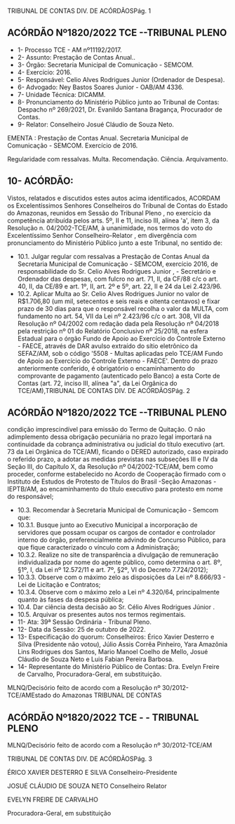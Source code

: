 TRIBUNAL DE CONTAS DIV. DE ACÓRDÃOSPág. 1

## ACÓRDÃO Nº1820/2022  TCE --TRIBUNAL PLENO

- 1- Processo TCE - AM nº11192/2017.
- 2- Assunto: Prestação de Contas Anual..
- 3- Órgão: Secretaria Municipal de Comunicação - SEMCOM.
- 4- Exercício: 2016.
- 5- Responsável: Celio Alves Rodrigues Junior (Ordenador de Despesa).
- 6- Advogado: Ney Bastos Soares Junior - OAB/AM 4336.
- 7- Unidade Técnica: DICAMM.
- 8- Pronunciamento do Ministério Público junto ao Tribunal de Contas: Despacho nº 269/2021, Dr. Evanildo Santana Bragança, Procurador de Contas.
- 9- Relator: Conselheiro Josué Cláudio de Souza Neto.

EMENTA : Prestação  de  Contas  Anual.  Secretaria Municipal de Comunicação - SEMCOM. Exercício de 2016.

Regularidade com ressalvas. Multa. Recomendação. Ciência. Arquivamento.

## 10-  ACÓRDÃO:

Vistos, relatados e discutidos estes autos acima identificados, ACORDAM os Excelentíssimos Senhores Conselheiros do Tribunal de Contas do Estado do Amazonas, reunidos em Sessão do Tribunal Pleno , no exercício da competência atribuída pelos arts. 5º, II e 11, inciso III, alínea 'a', item 3, da Resolução n. 04/2002-TCE/AM, à unanimidade, nos termos do voto do Excelentíssimo Senhor Conselheiro-Relator , em divergência com pronunciamento do Ministério Público junto a este Tribunal, no sentido de:

- 10.1. Julgar  regular  com  ressalvas a  Prestação  de  Contas  Anual  da Secretaria Municipal de Comunicação - SEMCOM, exercício 2016, de responsabilidade do Sr. Celio Alves Rodrigues Junior , - Secretário e Ordenador das despesas, com fulcro no art. 71, II, da CF/88 c/c o art. 40, II, da CE/89 e art. 1º, II, art. 2º e 5º, art. 22, II e 24 da Lei 2.423/96.
- 10.2. Aplicar  Multa ao  Sr. Celio  Alves  Rodrigues  Junior no  valor  de R$1.706,80 (um mil, setecentos e seis reais e oitenta centavos)  e fixar prazo de 30 dias para que o responsável recolha o valor da MULTA, com fundamento no art. 54, VII da Lei nº 2.423/96 c/c o art. 308, VII da Resolução nº 04/2002 com redação dada pela Resolução nº 04/2018 pela  restrição  nº  01  do  Relatório  Conclusivo  nº  25/2018,  na  esfera Estadual  para  o  órgão  Fundo  de  Apoio  ao  Exercício  do  Controle Externo - FAECE, através de DAR avulso extraído do sítio eletrônico da SEFAZ/AM, sob o código '5508 - Multas aplicadas pelo TCE/AM Fundo de Apoio ao Exercício do Controle Externo - FAECE'. Dentro do prazo  anteriormente  conferido,  é  obrigatório  o  encaminhamento  do comprovante de pagamento (autenticado pelo Banco) a esta Corte de Contas  (art.  72,  inciso  III,  alínea  "a",  da  Lei  Orgânica  do  TCE/AM),TRIBUNAL DE CONTAS DIV. DE ACÓRDÃOSPág. 2

## ACÓRDÃO Nº1820/2022  TCE --TRIBUNAL PLENO

condição imprescindível para emissão do Termo de Quitação. O não adimplemento dessa obrigação pecuniária no prazo legal importará na continuidade da cobrança administrativa ou judicial do título executivo (art.  73  da  Lei  Orgânica  do  TCE/AM),  ficando  o  DERED  autorizado, caso  expirado  o  referido  prazo,  a  adotar  as  medidas  previstas  nas subseções  III  e  IV  da  Seção  III,  do  Capítulo  X,  da  Resolução  nº 04/2002-TCE/AM,  bem  como  proceder,  conforme  estabelecido  no Acordo de Cooperação firmado com o Instituto de Estudos de Protesto de Títulos do Brasil -Seção Amazonas -IEPTB/AM, ao encaminhamento  do  título  executivo  para  protesto  em  nome  do responsável;

- 10.3. Recomendar à Secretaria Municipal de Comunicação - Semcom que:
- 10.3.1. Busque  junto ao Executivo Municipal a incorporação de servidores  que  possam  ocupar  os  cargos  de  contador  e  controlador interno do órgão, preferencialmente advindo de Concurso Público, para que fique caracterizado o vínculo com a Administração;
- 10.3.2. Realize no site de transparência a divulgação de remuneração individualizada por nome do agente público, como determina o art. 8º, §1º, I, da Lei nº 12.572/11 e art. 7º, §2º, VI do Decreto 7.724/2012);
- 10.3.3. Observe com o máximo zelo as disposições da Lei nº 8.666/93 - Lei de Licitação e Contratos;
- 10.3.4. Observe com o máximo zelo a Lei nº 4.320/64, principalmente quanto às fases da despesa pública;
- 10.4. Dar ciência desta decisão ao Sr. Célio Alves Rodrigues Júnior .
- 10.5. Arquivar os presentes autos nos termos regimentais.
- 11-  Ata: 39ª Sessão Ordinária - Tribunal Pleno.
- 12-  Data da Sessão: 25 de outubro de 2022.
- 13-  Especificação do quorum: Conselheiros: Érico Xavier Desterro e Silva (Presidente não votou),  Júlio  Assis  Corrêa  Pinheiro,  Yara  Amazônia  Lins  Rodrigues  dos  Santos, Mario Manoel Coelho de Mello, Josué Cláudio de Souza Neto e Luis Fabian Pereira Barbosa.
- 14-  Representante do Ministério Público de Contas: Dra. Evelyn Freire de Carvalho, Procuradora-Geral, em substituição.

MLNQ/Decisório feito de acordo com a Resolução nº 30/2012-TCE/AMEstado do Amazonas TRIBUNAL DE CONTAS

## ACÓRDÃO Nº1820/2022  TCE - - TRIBUNAL PLENO

MLNQ/Decisório feito de acordo com a Resolução nº 30/2012-TCE/AM

TRIBUNAL DE CONTAS DIV. DE ACÓRDÃOSPág. 3

ÉRICO XAVIER DESTERRO E SILVA Conselheiro-Presidente

JOSUÉ CLÁUDIO DE SOUZA NETO Conselheiro Relator

EVELYN FREIRE DE CARVALHO

Procuradora-Geral, em substituição